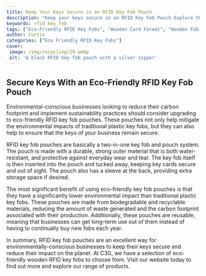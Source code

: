 ```yaml
---
title: Keep Your Keys Secure in an RFID Key Fob Pouch
description: "Keep your keys secure in an RFID Key Fob Pouch Explore the benefits of an RFID blocking pouch how to shop and how it can guard against the risks of key security"
keywords: rfid key fob
tags: ["Eco-Friendly RFID Key Fobs", "Wooden Card Format", "Wooden Fob Format", "RFID Customization", "RFID Key Fob Bulk Orders", "RFID Key Fob Durability", "RFID Key Fob Applications", "RFID Key Fob Integration", "RFID Key Fob Support"]
author: Curtis
categories: ["Eco Friendly RFID Key Fobs"]
cover: 
 image: /img/recycling/29.webp
 alt: 'A black RFID key fob pouch with a silver zipper'
---
```

## Secure Keys With an Eco-Friendly RFID Key Fob Pouch
Environmental-conscious businesses looking to reduce their carbon footprint and implement sustainability practices should consider upgrading to eco-friendly RFID key fob pouches. These pouches not only help mitigate the environmental impacts of traditional plastic key fobs, but they can also help to ensure that the keys of your business remain secure. 

RFID key fob pouches are basically a two-in-one key fob and pouch system. The pouch is made with a durable, strong outer material that is both water-resistant, and protective against everyday wear and tear. The key fob itself is then inserted into the pouch and tucked away, keeping key cards secure and out of sight. The pouch also has a sleeve at the back, providing extra storage space if desired.

The most significant benefit of using eco-friendly key fob pouches is that they have a significantly lower environmental impact than traditional plastic key fobs. These pouches are made from biodegradable and recyclable materials, reducing the amount of waste generated and the carbon footprint associated with their production. Additionally, these pouches are reusable, meaning that businesses can get long-term use out of them instead of having to continually buy new fobs each year. 

In summary, RFID key fob pouches are an excellent way for environmentally-conscious businesses to keep their keys secure and reduce their impact on the planet. At C3G, we have a selection of eco-friendly wooden RFID key fobs to choose from. Visit our website today to find out more and explore our range of products.
